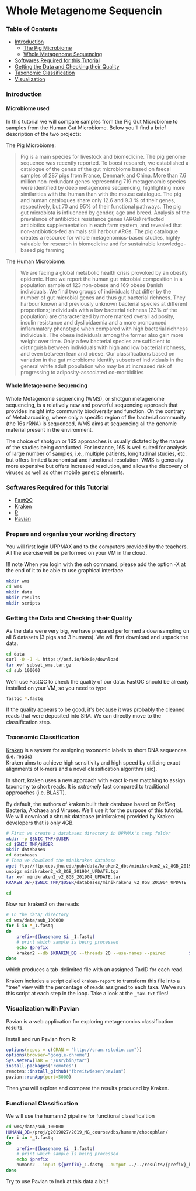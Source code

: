 # Whole Metagenome Sequencin

### Table of Contents

* [Introduction](#introduction)
    * [The Pig Microbiome](#the-pig-microbiome)
    * [Whole Metagenome Sequencing](#whole-metagenome-sequencing)
* [Softwares Required for this Tutorial](#softwares-required-for-this-tutorial)
* [Getting the Data and Checking their Quality](#getting-the-data-and-checking-their-quality)
* [Taxonomic Classification](#taxonomic-classification)
* [Visualization](#visualization)

### Introduction

#### Microbiome used

In this tutorial we will compare samples from the Pig Gut Microbiome to samples from the Human Gut Microbiome. Below you'll find a brief description of the two projects:

The Pig Microbiome:

> Pig is a main species for livestock and biomedicine. The pig genome sequence was recently reported. To boost research, we established a catalogue of the genes of the gut microbiome based on faecal samples of 287 pigs from France, Denmark and China. More than 7.6 million non-redundant genes representing 719 metagenomic species were identified by deep metagenome sequencing, highlighting more similarities with the human than with the mouse catalogue. The pig and human catalogues share only 12.6 and 9.3 % of their genes, respectively, but 70 and 95% of their functional pathways. The pig gut microbiota is influenced by gender, age and breed. Analysis of the prevalence of antibiotics resistance genes (ARGs) reflected antibiotics supplementation in each farm system, and revealed that non-antibiotics-fed animals still harbour ARGs. The pig catalogue creates a resource for whole metagenomics-based studies, highly valuable for research in biomedicine and for sustainable knowledge-based pig farming

The Human Microbiome:

> We are facing a global metabolic health crisis provoked by an obesity epidemic. Here we report the human gut microbial composition in a population sample of 123 non-obese and 169 obese Danish individuals. We find two groups of individuals that differ by the number of gut microbial genes and thus gut bacterial richness. They harbour known and previously unknown bacterial species at different proportions; individuals with a low bacterial richness (23% of the population) are characterized by more marked overall adiposity, insulin resistance and dyslipidaemia and a more pronounced inflammatory phenotype when compared with high bacterial richness individuals. The obese individuals among the former also gain more weight over time. Only a few bacterial species are sufficient to distinguish between individuals with high and low bacterial richness, and even between lean and obese. Our classifications based on variation in the gut microbiome identify subsets of individuals in the general white adult population who may be at increased risk of progressing to adiposity-associated co-morbidities

#### Whole Metagenome Sequencing

Whole Metagenome sequencing (WMS), or shotgun metagenome sequencing, is a relatively new and powerful sequencing approach that provides insight into community biodiversity and function. On the contrary of Metabarcoding, where only a specific region of the bacterial community (the 16s rRNA) is sequenced, WMS aims at sequencing all the genomic material present in the environment.

The choice of shotgun or 16S approaches is usually dictated by the nature of the studies being conducted. For instance, 16S is well suited for analysis of large number of samples, i.e., multiple patients, longitudinal studies, etc. but offers limited taxonomical and functional resolution. WMS is generally more expensive but offers increased resolution, and allows the discovery of viruses as well as other mobile genetic elements.

### Softwares Required for this Tutorial

* [FastQC](http://www.bioinformatics.babraham.ac.uk/projects/fastqc/)
* [Kraken](https://ccb.jhu.edu/software/kraken2/)
* [R](https://www.r-project.org/)
* [Pavian](https://github.com/fbreitwieser/pavian)

### Prepare and organise your working directory

You will first login UPPMAX and to the computers provided by the teachers.
All the exercise will be performed on your VM in the cloud.

!!! note
    When you login with the ssh command, please add the option -X at the end of it to be able to use graphical interface

```bash
mkdir wms
cd wms
mkdir data
mkdir results
mkdir scripts
```

### Getting the Data and Checking their Quality

As the data were very big, we have prepared performed a downsampling on all 6 datasets (3 pigs and 3 humans).
We will first download and unpack the data.

```bash
cd data
curl -O -J -L https://osf.io/h9x6e/download
tar xvf subset_wms.tar.gz
cd sub_100000
```

We'll use FastQC to check the quality of our data.
FastQC should be already installed on your VM, so you need to type

```bash
fastqc *.fastq
```

If the quality appears to be good, it's because it was probably the cleaned reads that were deposited into SRA.
We can directly move to the classification step.

### Taxonomic Classification

[Kraken](https://ccb.jhu.edu/software/kraken/) is a system for assigning taxonomic labels to short DNA sequences (i.e. reads)  
Kraken aims to achieve high sensitivity and high speed by utilizing exact alignments of k-mers and a novel classification algorithm (sic).

In short, kraken uses a new approach with exact k-mer matching to assign taxonomy to short reads. It is *extremely* fast compared to traditional
approaches (i.e. BLAST).

By default, the authors of kraken built their database based on RefSeq Bacteria, Archaea and Viruses. We'll use it for the purpose of this tutorial.
We will download a shrunk database (minikraken) provided by Kraken developers that is only 4GB.

```bash
# First we create a databases directory in UPPMAX's temp folder
mkdir -p $SNIC_TMP/$USER
cd $SNIC_TMP/$USER
mkdir databases
cd databases
# Then we download the minikraken database
wget ftp://ftp.ccb.jhu.edu/pub/data/kraken2_dbs/minikraken2_v2_8GB_201904_UPDATE.tgz
unpigz minikraken2_v2_8GB_201904_UPDATE.tgz
tar xvf minikraken2_v2_8GB_201904_UPDATE.tar
KRAKEN_DB=/$SNIC_TMP/$USER/databases/minikraken2_v2_8GB_201904_UPDATE

cd
```

Now run kraken2 on the reads

```bash
# In the data/ directory
cd wms/data/sub_100000
for i in *_1.fastq
do
    prefix=$(basename $i _1.fastq)
    # print which sample is being processed
    echo $prefix
    kraken2 --db $KRAKEN_DB --threads 20 --use-names --paired         ${prefix}_1.fastq ${prefix}_2.fastq --output ../../results/${prefix}.tab  --report  ../../results/${prefix}_tax.txt
done
```

which produces a tab-delimited file with an assigned TaxID for each read.

Kraken includes a script called `kraken-report` to transform this file into a "tree" view with the percentage of reads assigned to each taxa. We've run this script at each step in the loop. Take a look at the `_tax.txt` files!

### Visualization with Pavian

Pavian is a web application for exploring metagenomics classification results.


Install and run Pavian from R:


```R
options(repos = c(CRAN = "http://cran.rstudio.com"))
options(browser="google-chrome")
Sys.setenv(TAR = "/usr/bin/tar")
install.packages("remotes")
remotes::install_github("fbreitwieser/pavian")
pavian::runApp(port=5000)
```

Then you will explore and compare the results produced by Kraken.

### Functional Classification

We will use the humann2 pipeline for functional classificaltion

```bash
cd wms/data/sub_100000
HUMANN_DB=/proj/g2019027/2019_MG_course/dbs/humann/chocophlan/
for i in *_1.fastq
do
    prefix=$(basename $i _1.fastq)
    # print which sample is being processed
    echo $prefix
    humann2 --input ${prefix}_1.fastq --output ../../results/{prefix}_humann --threads 20 --nucleotide-database $HUMANN_DB
done
```

Try to use Pavian to look at this data a bit!!
